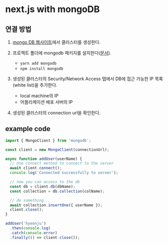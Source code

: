 # next.js with mongoDB

## 연결 방법

1. [mongo DB 웹사이트](https://www.mongodb.com/)에서 클러스터를 생성한다.
2. 프로젝트 폴더에 mongodb 패키지를 설치한다([문서](https://www.npmjs.com/package/mongodb)).
   - `yarn add mongodb`
   - `npm install mongodb`
3. 생성된 클러스터의 Security/Network Access 탭에서 DB에 접근 가능한 IP 목록(white list)을 추가한다.

   - local machine의 IP
   - 어플리케이션 배포 서버의 IP

4. 생성된 클러스터의 connection url을 확인한다.

## example code

```js
import { MongoClient } from 'mongodb';

const client = new MongoClient(connectionUrl);

async function addUser(userName) {
  // Use connect method to connect to the server
  await client.connect();
  console.log('Connected successfully to server');

  // now you can access to the db
  const db = client.db(dbName);
  const collection = db.collection(colName);

  // do something...
  await collection.insertOne({ userName });
  client.close();
}

addUser('hyeonju')
  .then(console.log)
  .catch(console.error)
  .finally(() => client.close());
```
